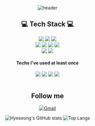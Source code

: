 <div align=center> 

![header](https://capsule-render.vercel.app/api?type=waving&color=ffebe9&height=230&section=header&text=Hyeseong%20Um&fontSize=60&fontColor=515151)
## 💻 Tech Stack 💻 <br>
<img src="https://img.shields.io/badge/Java-ED8B00?style=for-the-badge&logo=openjdk&logoColor=white"/>
<img src="https://img.shields.io/badge/Spring-6DB33F?style=for-the-badge&logo=spring&logoColor=white"/>
<img src="https://img.shields.io/badge/SpringBoot-6DB33F?style=for-the-badge&logo=springBoot&logoColor=white"/>
<br>
<img src="https://img.shields.io/badge/jQuery-0769AD?style=for-the-badge&logo=jquery&logoColor=white"/>
<img src="https://img.shields.io/badge/JavaScript-F7DF1E?style=for-the-badge&logo=JavaScript&logoColor=black"/>
<img src="https://img.shields.io/badge/HTML-E34F26?style=for-the-badge&logo=html5&logoColor=white"/>
<img src="https://img.shields.io/badge/CSS-1572B6?&style=for-the-badge&logo=css3&logoColor=white"/>
<br>
<img src="https://img.shields.io/badge/dbeaver-382923?style=for-the-badge&logo=dbeaver&logoColor=white"/>
<img src="https://img.shields.io/badge/MariaDB-003545?style=for-the-badge&logo=mariadb&logoColor=white"/>
<br>

#### Techs I've used at least once <br>
<img src="https://img.shields.io/badge/Python-3776AB?style=for-the-badge&logo=python&logoColor=white"/>
<img src="https://img.shields.io/badge/React-20232A?style=for-the-badge&logo=react&logoColor=61DAFB"/>
<img src="https://img.shields.io/badge/TypeScript-007ACC?style=for-the-badge&logo=typescript&logoColor=white"/>
<img src="https://img.shields.io/badge/Bootstrap-563D7C?style=for-the-badge&logo=bootstrap&logoColor=white"/>
<br><br>

##  Follow me  <br>
[![Gmail](https://img.shields.io/badge/Gmail-D14836?style=for-the-badge&logo=gmail&logoColor=white&link=mailto:5391nks@gmail.com)](https://mail.google.com/mail)


![Hyeseong's GitHub stats](https://github-readme-stats.vercel.app/api?username=hyeseongUm&show_icons=true&theme=swift)
![Top Langs](https://github-readme-stats.vercel.app/api/top-langs/?username=hyeseongUm&layout=compact)

</div>

